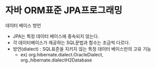 # 자바 ORM표준 JPA프로그래밍

데이터 베이스 방언
- JPA는 특정 데이터 베이스에 종속되지 않는다.
- 각 데이터베이스가 제공하는 SQL문법과 함수는 조금씩 다르다.
- 방언(dialect) : SQL표준을 지키지 않는 특정 데이터 베이스만의 고유 기능
  - ex) org.hibernate.dialect.OracleDialect, org.,hibernate.dialectH2Database
